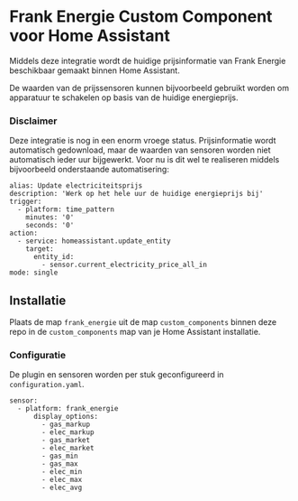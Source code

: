 # Frank Energie Custom Component voor Home Assistant
Middels deze integratie wordt de huidige prijsinformatie van Frank Energie beschikbaar gemaakt binnen Home Assistant.

De waarden van de prijssensoren kunnen bijvoorbeeld gebruikt worden om apparatuur te schakelen op basis van de huidige energieprijs.

### Disclaimer
Deze integratie is nog in een enorm vroege status. Prijsinformatie wordt automatisch gedownload, maar de waarden van sensoren worden niet automatisch ieder uur bijgewerkt. Voor nu is dit wel te realiseren middels bijvoorbeeld onderstaande automatisering:
```
alias: Update electriciteitsprijs
description: 'Werk op het hele uur de huidige energieprijs bij'
trigger:
  - platform: time_pattern
    minutes: '0'
    seconds: '0'
action:
  - service: homeassistant.update_entity
    target:
      entity_id:
        - sensor.current_electricity_price_all_in
mode: single
```
## Installatie
Plaats de map `frank_energie` uit de map `custom_components` binnen deze repo in de `custom_components` map van je Home Assistant installatie.

### Configuratie

De plugin en sensoren worden per stuk geconfigureerd in `configuration.yaml`.

```
sensor:
  - platform: frank_energie
      display_options:
        - gas_markup
        - elec_markup
        - gas_market
        - elec_market
        - gas_min
        - gas_max
        - elec_min
        - elec_max
        - elec_avg
```
